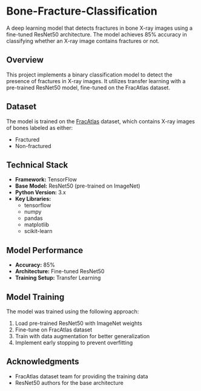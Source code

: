 # Bone-Fracture-Classification
A deep learning model that detects fractures in bone X-ray images using a fine-tuned ResNet50 architecture. The model achieves 85% accuracy in classifying whether an X-ray image contains fractures or not.

## Overview

This project implements a binary classification model to detect the presence of fractures in X-ray images. It utilizes transfer learning with a pre-trained ResNet50 model, fine-tuned on the FracAtlas dataset.

## Dataset

The model is trained on the [FracAtlas](https://www.nature.com/articles/s41597-023-02432-4) dataset, which contains X-ray images of bones labeled as either:
* Fractured
* Non-fractured

## Technical Stack

* **Framework:** TensorFlow
* **Base Model:** ResNet50 (pre-trained on ImageNet)
* **Python Version:** 3.x
* **Key Libraries:**
  * tensorflow
  * numpy
  * pandas
  * matplotlib
  * scikit-learn

## Model Performance

* **Accuracy:** 85%
* **Architecture:** Fine-tuned ResNet50
* **Training Setup:** Transfer Learning


## Model Training

The model was trained using the following approach:
1. Load pre-trained ResNet50 with ImageNet weights
2. Fine-tune on FracAtlas dataset
3. Train with data augmentation for better generalization
4. Implement early stopping to prevent overfitting


## Acknowledgments
* FracAtlas dataset team for providing the training data
* ResNet50 authors for the base architecture
